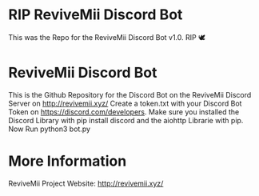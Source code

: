 # RIP ReviveMii Discord Bot

This was the Repo for the ReviveMii Discord Bot v1.0. RIP 🕊️

# ReviveMii Discord Bot
This is the Github Repository for the Discord Bot on the ReviveMii Discord Server on http://revivemii.xyz/
Create a token.txt with your Discord Bot Token on https://discord.com/developers.
Make sure you installed the Discord Library with pip install discord and the aiohttp Librarie with pip.
Now Run python3 bot.py
# More Information
ReviveMii Project Website: http://revivemii.xyz/

